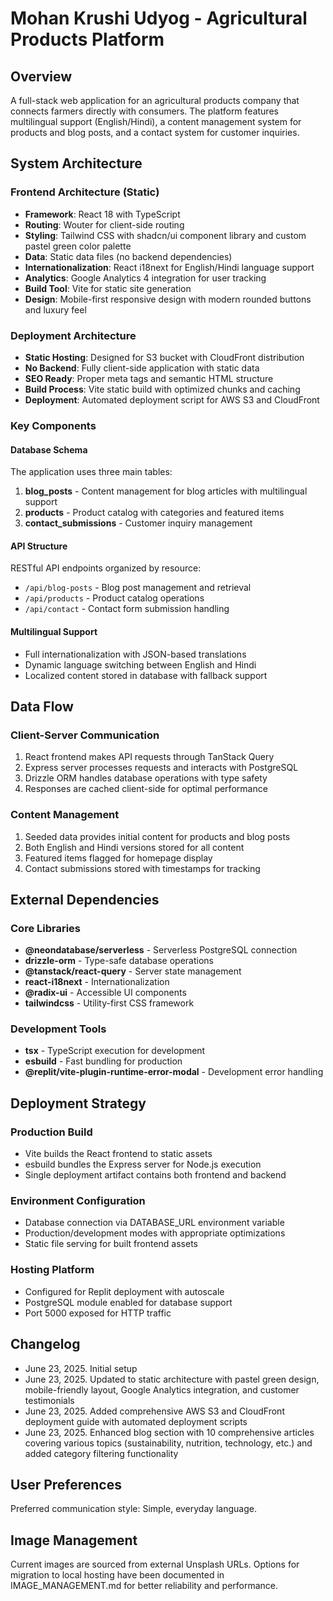 # Mohan Krushi Udyog - Agricultural Products Platform

## Overview
A full-stack web application for an agricultural products company that connects farmers directly with consumers. The platform features multilingual support (English/Hindi), a content management system for products and blog posts, and a contact system for customer inquiries.

## System Architecture

### Frontend Architecture (Static)
- **Framework**: React 18 with TypeScript
- **Routing**: Wouter for client-side routing
- **Styling**: Tailwind CSS with shadcn/ui component library and custom pastel green color palette
- **Data**: Static data files (no backend dependencies)
- **Internationalization**: React i18next for English/Hindi language support
- **Analytics**: Google Analytics 4 integration for user tracking
- **Build Tool**: Vite for static site generation
- **Design**: Mobile-first responsive design with modern rounded buttons and luxury feel

### Deployment Architecture
- **Static Hosting**: Designed for S3 bucket with CloudFront distribution
- **No Backend**: Fully client-side application with static data
- **SEO Ready**: Proper meta tags and semantic HTML structure
- **Build Process**: Vite static build with optimized chunks and caching
- **Deployment**: Automated deployment script for AWS S3 and CloudFront

### Key Components

#### Database Schema
The application uses three main tables:
1. **blog_posts** - Content management for blog articles with multilingual support
2. **products** - Product catalog with categories and featured items
3. **contact_submissions** - Customer inquiry management

#### API Structure
RESTful API endpoints organized by resource:
- `/api/blog-posts` - Blog post management and retrieval
- `/api/products` - Product catalog operations
- `/api/contact` - Contact form submission handling

#### Multilingual Support
- Full internationalization with JSON-based translations
- Dynamic language switching between English and Hindi
- Localized content stored in database with fallback support

## Data Flow

### Client-Server Communication
1. React frontend makes API requests through TanStack Query
2. Express server processes requests and interacts with PostgreSQL
3. Drizzle ORM handles database operations with type safety
4. Responses are cached client-side for optimal performance

### Content Management
1. Seeded data provides initial content for products and blog posts
2. Both English and Hindi versions stored for all content
3. Featured items flagged for homepage display
4. Contact submissions stored with timestamps for tracking

## External Dependencies

### Core Libraries
- **@neondatabase/serverless** - Serverless PostgreSQL connection
- **drizzle-orm** - Type-safe database operations
- **@tanstack/react-query** - Server state management
- **react-i18next** - Internationalization
- **@radix-ui** - Accessible UI components
- **tailwindcss** - Utility-first CSS framework

### Development Tools
- **tsx** - TypeScript execution for development
- **esbuild** - Fast bundling for production
- **@replit/vite-plugin-runtime-error-modal** - Development error handling

## Deployment Strategy

### Production Build
- Vite builds the React frontend to static assets
- esbuild bundles the Express server for Node.js execution
- Single deployment artifact contains both frontend and backend

### Environment Configuration
- Database connection via DATABASE_URL environment variable
- Production/development modes with appropriate optimizations
- Static file serving for built frontend assets

### Hosting Platform
- Configured for Replit deployment with autoscale
- PostgreSQL module enabled for database support
- Port 5000 exposed for HTTP traffic

## Changelog
- June 23, 2025. Initial setup
- June 23, 2025. Updated to static architecture with pastel green design, mobile-friendly layout, Google Analytics integration, and customer testimonials
- June 23, 2025. Added comprehensive AWS S3 and CloudFront deployment guide with automated deployment scripts
- June 23, 2025. Enhanced blog section with 10 comprehensive articles covering various topics (sustainability, nutrition, technology, etc.) and added category filtering functionality

## User Preferences
Preferred communication style: Simple, everyday language.

## Image Management
Current images are sourced from external Unsplash URLs. Options for migration to local hosting have been documented in IMAGE_MANAGEMENT.md for better reliability and performance.